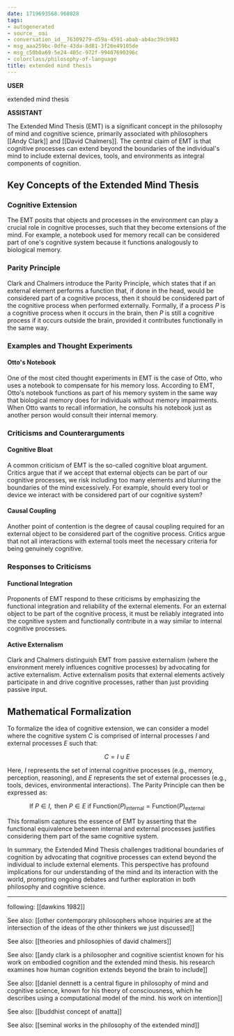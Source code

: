 ```yaml
---
date: 1719693568.968028
tags:
- autogenerated
- source__oai
- conversation_id__76309279-d59a-4591-abab-ab4ac39cb983
- msg_aaa259bc-0dfe-43da-8d81-3f26e49105de
- msg_c50b0a69-5e24-405c-972f-99407690396c
- colorclass/philosophy-of-language
title: extended mind thesis
---
```


**USER**

extended mind thesis


**ASSISTANT**

The Extended Mind Thesis (EMT) is a significant concept in the philosophy of mind and cognitive science, primarily associated with philosophers [[Andy Clark]] and [[David Chalmers]]. The central claim of EMT is that cognitive processes can extend beyond the boundaries of the individual's mind to include external devices, tools, and environments as integral components of cognition.

## Key Concepts of the Extended Mind Thesis

### Cognitive Extension

The EMT posits that objects and processes in the environment can play a crucial role in cognitive processes, such that they become extensions of the mind. For example, a notebook used for memory recall can be considered part of one's cognitive system because it functions analogously to biological memory.

### Parity Principle

Clark and Chalmers introduce the Parity Principle, which states that if an external element performs a function that, if done in the head, would be considered part of a cognitive process, then it should be considered part of the cognitive process when performed externally. Formally, if a process $P$ is a cognitive process when it occurs in the brain, then $P$ is still a cognitive process if it occurs outside the brain, provided it contributes functionally in the same way.

### Examples and Thought Experiments

#### Otto's Notebook

One of the most cited thought experiments in EMT is the case of Otto, who uses a notebook to compensate for his memory loss. According to EMT, Otto's notebook functions as part of his memory system in the same way that biological memory does for individuals without memory impairments. When Otto wants to recall information, he consults his notebook just as another person would consult their internal memory.

### Criticisms and Counterarguments

#### Cognitive Bloat

A common criticism of EMT is the so-called cognitive bloat argument. Critics argue that if we accept that external objects can be part of our cognitive processes, we risk including too many elements and blurring the boundaries of the mind excessively. For example, should every tool or device we interact with be considered part of our cognitive system?

#### Causal Coupling

Another point of contention is the degree of causal coupling required for an external object to be considered part of the cognitive process. Critics argue that not all interactions with external tools meet the necessary criteria for being genuinely cognitive.

### Responses to Criticisms

#### Functional Integration

Proponents of EMT respond to these criticisms by emphasizing the functional integration and reliability of the external elements. For an external object to be part of the cognitive process, it must be reliably integrated into the cognitive system and functionally contribute in a way similar to internal cognitive processes.

#### Active Externalism

Clark and Chalmers distinguish EMT from passive externalism (where the environment merely influences cognitive processes) by advocating for active externalism. Active externalism posits that external elements actively participate in and drive cognitive processes, rather than just providing passive input.

## Mathematical Formalization

To formalize the idea of cognitive extension, we can consider a model where the cognitive system $C$ is comprised of internal processes $I$ and external processes $E$ such that:

$$
C = I \cup E
$$

Here, $I$ represents the set of internal cognitive processes (e.g., memory, perception, reasoning), and $E$ represents the set of external processes (e.g., tools, devices, environmental interactions). The Parity Principle can then be expressed as:

$$
\text{If } P \in I, \text{ then } P \in E \text{ if } \text{Function}(P)_{\text{internal}} = \text{Function}(P)_{\text{external}}
$$

This formalism captures the essence of EMT by asserting that the functional equivalence between internal and external processes justifies considering them part of the same cognitive system.

In summary, the Extended Mind Thesis challenges traditional boundaries of cognition by advocating that cognitive processes can extend beyond the individual to include external elements. This perspective has profound implications for our understanding of the mind and its interaction with the world, prompting ongoing debates and further exploration in both philosophy and cognitive science.


---


following: [[dawkins 1982]]

See also: [[other contemporary philosophers whose inquiries are at the intersection of the ideas of the other thinkers we just discussed]]


See also: [[theories and philosophies of david chalmers]]


See also: [[andy clark is a philosopher and cognitive scientist known for his work on embodied cognition and the extended mind thesis. his research examines how human cognition extends beyond the brain to include]]


See also: [[daniel dennett is a central figure in philosophy of mind and cognitive science, known for his theory of consciousness, which he describes using a computational model of the mind. his work on intention]]


See also: [[buddhist concept of anatta]]


See also: [[seminal works in the philosophy of the extended mind]]